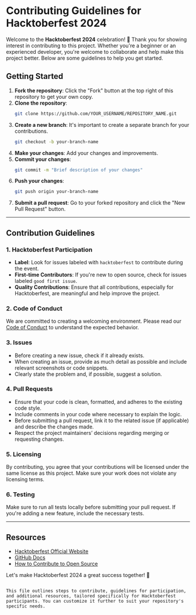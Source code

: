 
# Contributing Guidelines for Hacktoberfest 2024

Welcome to the **Hacktoberfest 2024** celebration! 🎉 Thank you for showing interest in contributing to this project. Whether you're a beginner or an experienced developer, you're welcome to collaborate and help make this project better. Below are some guidelines to help you get started.

## Getting Started

1. **Fork the repository**: Click the "Fork" button at the top right of this repository to get your own copy.
2. **Clone the repository**: 
   ```bash
   git clone https://github.com/YOUR_USERNAME/REPOSITORY_NAME.git
   ```
3. **Create a new branch**: It's important to create a separate branch for your contributions.
   ```bash
   git checkout -b your-branch-name
   ```
4. **Make your changes**: Add your changes and improvements.
5. **Commit your changes**: 
   ```bash
   git commit -m "Brief description of your changes"
   ```
6. **Push your changes**: 
   ```bash
   git push origin your-branch-name
   ```
7. **Submit a pull request**: Go to your forked repository and click the "New Pull Request" button.

---

## Contribution Guidelines

### 1. Hacktoberfest Participation
- **Label**: Look for issues labeled with `hacktoberfest` to contribute during the event.
- **First-time Contributors**: If you're new to open source, check for issues labeled `good first issue`.
- **Quality Contributions**: Ensure that all contributions, especially for Hacktoberfest, are meaningful and help improve the project.

### 2. Code of Conduct
We are committed to creating a welcoming environment. Please read our [Code of Conduct](CODE_OF_CONDUCT.md) to understand the expected behavior.

### 3. Issues
- Before creating a new issue, check if it already exists.
- When creating an issue, provide as much detail as possible and include relevant screenshots or code snippets.
- Clearly state the problem and, if possible, suggest a solution.

### 4. Pull Requests
- Ensure that your code is clean, formatted, and adheres to the existing code style.
- Include comments in your code where necessary to explain the logic.
- Before submitting a pull request, link it to the related issue (if applicable) and describe the changes made.
- Respect the project maintainers’ decisions regarding merging or requesting changes.

### 5. Licensing
By contributing, you agree that your contributions will be licensed under the same license as this project. Make sure your work does not violate any licensing terms.

### 6. Testing
Make sure to run all tests locally before submitting your pull request. If you're adding a new feature, include the necessary tests.

---

## Resources
- [Hacktoberfest Official Website](https://hacktoberfest.com/participation/)
- [GitHub Docs](https://docs.github.com/en)
- [How to Contribute to Open Source](https://opensource.guide/how-to-contribute/)

Let's make Hacktoberfest 2024 a great success together! 🚀
```

This file outlines steps to contribute, guidelines for participation, and additional resources, tailored specifically for Hacktoberfest participants. You can customize it further to suit your repository's specific needs.
